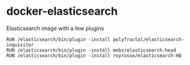 # docker-elasticsearch
Elasticsearch image with a few plugins


    RUN /elasticsearch/bin/plugin -install polyfractal/elasticsearch-inquisitor
    RUN /elasticsearch/bin/plugin -install mobz/elasticsearch-head
    RUN /elasticsearch/bin/plugin -install royrusso/elasticsearch-HQ


